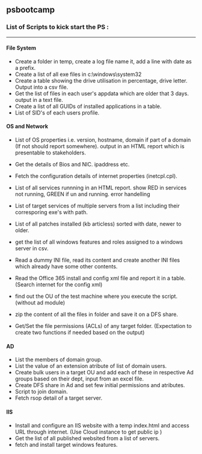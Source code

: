 ## psbootcamp

### List of Scripts to kick start the PS :
***
#### File System  

  * Create a folder in temp, create a log file name it, add a line with date as a prefix.
  * Create a list of all exe files in c:\windows\system32  
  * Create a table showing the drive utilisation in percentage, drive letter. Output into a csv file.
  * Get the list of files in each user's appdata which are older that 3 days. output in a text file.
  * Create a list of all GUIDs of installed applications in a table.
  * List of SID's of each users profile.
  
#### OS and Network
  
  * List of OS properties i.e. version, hostname, domain if part of a domain (If not should report somewhere). output in an HTML report which is presentable to stakeholders.
  
  * Get the details of Bios and NIC. ipaddress etc.
  * Fetch the configuration details of internet properties (inetcpl.cpl).
  * List of all services runnning in an HTML report. show RED in services not running, GREEN if un and running. error handelling
  * List of target services of multiple servers from a list including their corresporing exe's with path.
  * List of all patches installed (kb articless) sorted with date, newer to older.
  * get the list of all windows features and roles assigned to a windows server in csv.
  * Read a dummy INI file, read its content and create another INI files which already have some other contents.
  * Read the Office 365 install and config xml file and report it in a table.(Search internet for the config xml)
  * find out the OU of the test machine where you execute the script. (without ad module)
  * zip the content of all the files in folder and save it on a DFS share.
  * Get/Set the file permissions (ACLs) of any target folder. (Expectation to create two functions if needed based on the output)

#### AD

  * List the members of domain group.
  * List the value of an extension atribute of list of domain users.
  * Create bulk users in a target OU and add each of these in respective Ad groups based on their dept, input from an excel file.
  * Create DFS share in Ad and set few initial permissions and atributes.
  * Script to join domain.
  * Fetch rsop detail of a target server.

#### IIS
  * Install and configure an IIS website with a temp index.html and access URL through internet. (Use Cloud instance to get public ip )
  * Get the list of all published websited from a list of servers.
  * fetch and install target windows features.
